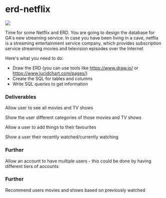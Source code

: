 # erd-netflix

![](https://media3.giphy.com/media/bjgM8gomF0snK/giphy.gif?cid=6104955e98a56f17d53ee0a851d6f16910c5973cc6cf49ea&rid=giphy.gif)

Time for some Netflix and ERD. You are going to design the database for GA's new streaming service. In case you have been living in a cave, netflix is a streaming entertainment service company, which provides subscription service streaming movies and television episodes over the Internet 

Here's what you need to do:

* Draw the ERD (you can use tools like https://www.draw.io/ or https://www.lucidchart.com/pages/)
* Create the SQL for tables and columns
* Write SQL queries to get information

### Deliverables

Allow user to see all movies and TV shows

Show the user different categories of those movies and TV shows

Allow a user to add things to their favourites 

Show a user their recently watched/currently watching

### Further
Allow an account to have multiple users - this could be done by having different tiers of accounts

### Further
Recommend users movies and shows based on previously watched
